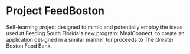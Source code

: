 # Project FeedBoston
Self-learning project designed to mimic and potentially employ the ideas used at Feeding South Florida's new program: MealConnect, to create an application designed in a similar manner for proceeds to The Greater Boston Food Bank.

